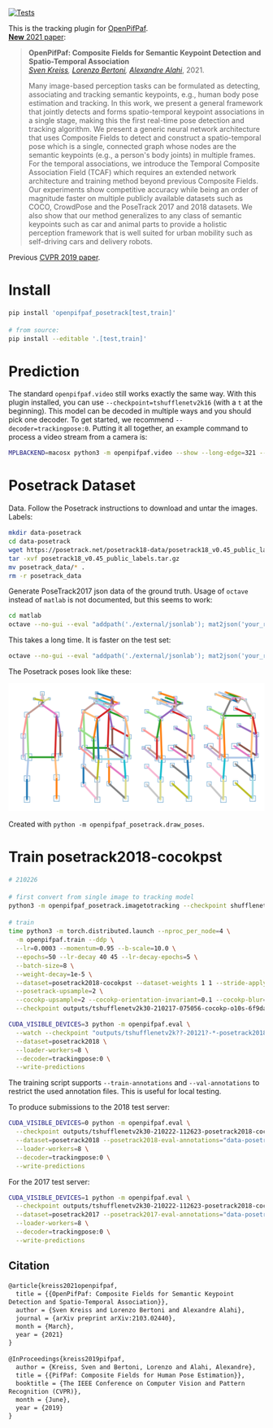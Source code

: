 [![Tests](https://github.com/vita-epfl/openpifpaf_posetrack/actions/workflows/tests.yml/badge.svg?branch=main)](https://github.com/vita-epfl/openpifpaf_posetrack/actions/workflows/tests.yml)

This is the tracking plugin for [OpenPifPaf](https://github.com/vita-epfl/openpifpaf).<br />
[__New__ 2021 paper](https://arxiv.org/abs/2103.02440):

> __OpenPifPaf: Composite Fields for Semantic Keypoint Detection and Spatio-Temporal Association__<br />
> _[Sven Kreiss](https://www.svenkreiss.com), [Lorenzo Bertoni](https://scholar.google.com/citations?user=f-4YHeMAAAAJ&hl=en), [Alexandre Alahi](https://scholar.google.com/citations?user=UIhXQ64AAAAJ&hl=en)_, 2021.
>
> Many image-based perception tasks can be formulated as detecting, associating
> and tracking semantic keypoints, e.g., human body pose estimation and tracking.
> In this work, we present a general framework that jointly detects and forms
> spatio-temporal keypoint associations in a single stage, making this the first
> real-time pose detection and tracking algorithm. We present a generic neural
> network architecture that uses Composite Fields to detect and construct a
> spatio-temporal pose which is a single, connected graph whose nodes are the
> semantic keypoints (e.g., a person's body joints) in multiple frames. For the
> temporal associations, we introduce the Temporal Composite Association Field
> (TCAF) which requires an extended network architecture and training method
> beyond previous Composite Fields. Our experiments show competitive accuracy
> while being an order of magnitude faster on multiple publicly available datasets
> such as COCO, CrowdPose and the PoseTrack 2017 and 2018 datasets. We also show
> that our method generalizes to any class of semantic keypoints such as car and
> animal parts to provide a holistic perception framework that is well suited for
> urban mobility such as self-driving cars and delivery robots.

Previous [CVPR 2019 paper](http://openaccess.thecvf.com/content_CVPR_2019/html/Kreiss_PifPaf_Composite_Fields_for_Human_Pose_Estimation_CVPR_2019_paper.html).


# Install

```sh
pip install 'openpifpaf_posetrack[test,train]'

# from source:
pip install --editable '.[test,train]'
```


# Prediction

The standard `openpifpaf.video` still works exactly the same way. With this
plugin installed, you can use `--checkpoint=tshufflenetv2k16` (with a `t` at the
beginning). This model can be decoded in multiple ways and you should pick one
decoder. To get started, we recommend `--decoder=trackingpose:0`.
Putting it all together, an example command to process a video stream from a
camera is:

```sh
MPLBACKEND=macosx python3 -m openpifpaf.video --show --long-edge=321 --checkpoint=tshufflenetv2k16 --decoder=trackingpose:0 --source 0 --horizontal-flip
```


# Posetrack Dataset

Data. Follow the Posetrack instructions to download and untar the images.
Labels:

```sh
mkdir data-posetrack
cd data-posetrack
wget https://posetrack.net/posetrack18-data/posetrack18_v0.45_public_labels.tar.gz
tar -xvf posetrack18_v0.45_public_labels.tar.gz
mv posetrack_data/* .
rm -r posetrack_data
```

Generate PoseTrack2017 json data of the ground truth.
Usage of `octave` instead of `matlab` is not documented, but this seems to work:

```sh
cd matlab
octave --no-gui --eval "addpath('./external/jsonlab'); mat2json('your_relative_path/data-posetrack2017/annotations/val/'); quit"
```

This takes a long time. It is faster on the test set:

```sh
octave --no-gui --eval "addpath('./external/jsonlab'); mat2json('your_relative_path/data-posetrack2017/annotations/test/'); quit"
```

The Posetrack poses look like these:

![poses](docs/skeleton_overview.png)

Created with `python -m openpifpaf_posetrack.draw_poses`.


# Train posetrack2018-cocokpst

```sh
# 210226

# first convert from single image to tracking model
python3 -m openpifpaf_posetrack.imagetotracking --checkpoint shufflenetv2k30

# train
time python3 -m torch.distributed.launch --nproc_per_node=4 \
  -m openpifpaf.train --ddp \
  --lr=0.0003 --momentum=0.95 --b-scale=10.0 \
  --epochs=50 --lr-decay 40 45 --lr-decay-epochs=5 \
  --batch-size=8 \
  --weight-decay=1e-5 \
  --dataset=posetrack2018-cocokpst --dataset-weights 1 1 --stride-apply=2 \
  --posetrack-upsample=2 \
  --cocokp-upsample=2 --cocokp-orientation-invariant=0.1 --cocokp-blur=0.1 \
  --checkpoint outputs/tshufflenetv2k30-210217-075056-cocokp-o10s-6f9daa84.pkl
```

```sh
CUDA_VISIBLE_DEVICES=3 python -m openpifpaf.eval \
  --watch --checkpoint "outputs/tshufflenetv2k??-20121?-*-posetrack2018-*.pkl.epoch??[0,5]" \
  --dataset=posetrack2018 \
  --loader-workers=8 \
  --decoder=trackingpose:0 \
  --write-predictions
```

The training script supports ``--train-annotations`` and ``--val-annotations``
to restrict the used annotation files. This is useful for local testing.

To produce submissions to the 2018 test server:

```sh
CUDA_VISIBLE_DEVICES=0 python -m openpifpaf.eval \
  --checkpoint outputs/tshufflenetv2k30-210222-112623-posetrack2018-cocokpst-o10-123ec670.pkl \
  --dataset=posetrack2018 --posetrack2018-eval-annotations="data-posetrack2018/annotations/test/*.json" \
  --loader-workers=8 \
  --decoder=trackingpose:0 \
  --write-predictions
```

For the 2017 test server:

```sh
CUDA_VISIBLE_DEVICES=1 python -m openpifpaf.eval \
  --checkpoint outputs/tshufflenetv2k30-210222-112623-posetrack2018-cocokpst-o10-123ec670.pkl \
  --dataset=posetrack2017 --posetrack2017-eval-annotations="data-posetrack2017/annotations/test/*.json" \
  --loader-workers=8 \
  --decoder=trackingpose:0 \
  --write-predictions
```


## Citation

```
@article{kreiss2021openpifpaf,
  title = {{OpenPifPaf: Composite Fields for Semantic Keypoint Detection and Spatio-Temporal Association}},
  author = {Sven Kreiss and Lorenzo Bertoni and Alexandre Alahi},
  journal = {arXiv preprint arXiv:2103.02440},
  month = {March},
  year = {2021}
}

@InProceedings{kreiss2019pifpaf,
  author = {Kreiss, Sven and Bertoni, Lorenzo and Alahi, Alexandre},
  title = {{PifPaf: Composite Fields for Human Pose Estimation}},
  booktitle = {The IEEE Conference on Computer Vision and Pattern Recognition (CVPR)},
  month = {June},
  year = {2019}
}
```

